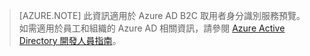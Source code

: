 > [AZURE.NOTE]
此資訊適用於 Azure AD B2C 取用者身分識別服務預覽。如需適用於員工和組織的 Azure AD 相關資訊，請參閱 [Azure Active Directory 開發人員指南](active-directory-developers-guide.md)。

<!----HONumber=Oct15_HO3-->